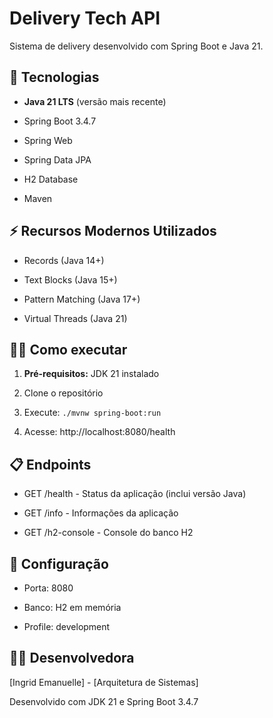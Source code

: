 # Delivery Tech API 

 

Sistema de delivery desenvolvido com Spring Boot e Java 21. 

 

## 🚀 Tecnologias 

- **Java 21 LTS** (versão mais recente) 

- Spring Boot 3.4.7

- Spring Web 

- Spring Data JPA 

- H2 Database 

- Maven 

 

## ⚡ Recursos Modernos Utilizados 

- Records (Java 14+) 

- Text Blocks (Java 15+) 

- Pattern Matching (Java 17+) 

- Virtual Threads (Java 21) 

 

## 🏃‍♂️ Como executar 

1. **Pré-requisitos:** JDK 21 instalado 

2. Clone o repositório 

3. Execute: `./mvnw spring-boot:run` 

4. Acesse: http://localhost:8080/health 

 

## 📋 Endpoints 

- GET /health - Status da aplicação (inclui versão Java) 

- GET /info - Informações da aplicação 

- GET /h2-console - Console do banco H2 

 

## 🔧 Configuração 

- Porta: 8080 

- Banco: H2 em memória 

- Profile: development 

 

## 👨‍💻 Desenvolvedora 

[Ingrid Emanuelle] - [Arquitetura de Sistemas]   

Desenvolvido com JDK 21 e Spring Boot 3.4.7

